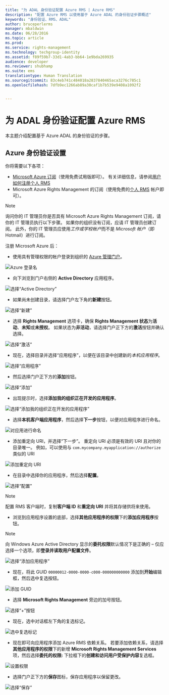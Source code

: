 ```yaml
---
title: "为 ADAL 身份验证配置 Azure RMS | Azure RMS"
description: "配置 Azure RMS 以使用基于 Azure ADAL 的身份验证步骤概述"
keywords: "身份验证、RMS、ADAL"
author: bruceperlerms
manager: mbaldwin
ms.date: 06/28/2016
ms.topic: article
ms.prod: 
ms.service: rights-management
ms.technology: techgroup-identity
ms.assetid: f89f59b7-33d1-4ab3-bb64-1e9bda269935
audience: developer
ms.reviewer: shubhamp
ms.suite: ems
translationtype: Human Translation
ms.sourcegitcommit: 83c4eb741c484018a2837840465aca3276c785c1
ms.openlocfilehash: 7dfb9ec1266ab89a30caf1b7b539e9408a1092f2


---
```


# 为 ADAL 身份验证配置 Azure RMS

本主题介绍配置基于 Azure ADAL 的身份验证的步骤。

## Azure 身份验证设置

你将需要以下各项：

- [Microsoft Azure 订阅](https://azure.microsoft.com/en-us/)（使用免费试用版即可）。 有关详细信息，请参阅[用户如何注册个人 RMS](../understand-explore/rms-for-individuals-user-sign-up.md)
- Microsoft Azure Rights Management 的订阅（使用免费的[个人 RMS](https://technet.microsoft.com/en-us/library/dn592127.aspx) 帐户即可）。

> [!NOTE] 
> 询问你的 IT 管理员你是否具有 Microsoft Azure Rights Management 订阅，请你的 IT 管理员执行以下步骤。 如果你的组织没有订阅，应请 IT 管理员创建订阅。 此外，你的 IT 管理员应使用*工作或学校帐户*而不是 *Microsoft 帐户*（即 Hotmail）进行订阅。

注册 Microsoft Azure 后：

- 使用具有管理权限的帐户登录到组织的 [Azure 管理门户](https://manage.windowsazure.com)。

![Azure 登录名](../media/AzurePortalLogin.png)

- 向下浏览到门户右侧的 **Active Directory** 应用程序。

![选择“Active Directory”](../media/AzureADPick.png)

- 如果尚未创建目录，请选择门户左下角的**新建**按钮。

![选择“新建”](../media/AzureNewBtn.png)

- 选择 **Rights Management** 选项卡，确保 **Rights Management 状态**为**活动**、**未知**或**未授权**。 如果状态为**非活动**，请选择门户正下方的**激活**按钮并确认选择。

![选择“激活”](../media/RMTab.png)

- 现在，选择目录并选择“应用程序”，以便在该目录中创建新的*本机应用程序*。

![选择“应用程序”](../media/CreateNativeApp.png)

- 然后选择门户正下方的**添加**按钮。

![选择“添加”](../media/AddAppBtn.png)

- 出现提示时，选择**添加我的组织正在开发的应用程序**。

![选择“添加我的组织正在开发的应用程序”](../media/AddAnAppPick.png)

- 选择**本机客户端应用程序**，然后选择**下一步**按钮，以便对应用程序进行命名。

![对应用进行命名](../media/TellUsInput.png)

- 添加重定向 URI，并选择“下一步”。
  重定向 URI 必须是有效的 URI 且对你的目录唯一。 例如，可以使用与 `com.mycompany.myapplication://authorize` 类似的 URI

![添加重定向 URI](../media/RedirectURI.png)

- 在目录中选择你的应用程序，然后选择**配置**。

![选择“配置”](../media/ConfigYourApp.png)

>[!NOTE] 
> 配置 RMS 客户端时，复制**客户端 ID** 和**重定向 URI** 并将其存储供将来使用。

- 浏览到应用程序设置的底部，选择**其他应用程序的权限**下的**添加应用程序**按钮。

>[!NOTE] 
> 向 Windows Azure Active Directory 显示的**委托权限**默认情况下是正确的 – 仅应选择一个选项，即**登录并读取用户配置文件**。

![选择“添加应用程序”](../media/PermissionsToOtherBtn.png)

- 现在，将此 GUID `00000012-0000-0000-c000-000000000000` 添加到**开始**编辑框，然后选中复选按钮。

![添加 GUID](../media/AddGUID.png)

- 选择 **Microsoft Rights Management** 旁边的加号按钮。

![选择“+”按钮](../media/ChoosePlusBtn.png)

- 现在，选中对话框左下角的复选标记。

![选中复选标记](../media/ChooseCheck.png)

- 现在即可向应用程序添加 Azure RMS 依赖关系。 若要添加依赖关系，请选择**其他应用程序的权限**下的新增 **Microsoft Rights Management Services** 项，然后选择**委托的权限:** 下拉框下的**创建和访问用户受保护内容**复选框。

![设置权限](../media/AddDependency.png)

- 选择门户正下方的**保存**图标，保存应用程序以保留更改。

![选择“保存”](../media/SaveApplication.png)



<!--HONumber=Sep16_HO2-->


